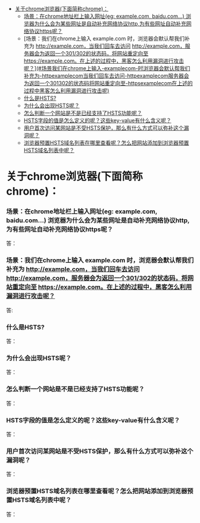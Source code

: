 
<!-- TOC -->

- [关于chrome浏览器(下面简称chrome)：](#关于chrome浏览器下面简称chrome)
    - [场景：在chrome地址栏上输入网址(eg: example.com, baidu.com...)   浏览器为什么会为某些网址是自动补充网络协议http,为有些网址自动补充网络协议https呢？](#场景在chrome地址栏上输入网址eg-examplecom-baiducom---浏览器为什么会为某些网址是自动补充网络协议http为有些网址自动补充网络协议https呢)
    - [场景：我们在chrome上输入 example.com 时，浏览器会默认帮我们补充为 http://example.com，当我们回车去访问 http://example.com，服务器会为返回一个301/302的状态码，将网站重定向至 https://example.com。在上述的过程中，黑客怎么利用漏洞进行攻击呢？](#场景我们在chrome上输入-examplecom-时浏览器会默认帮我们补充为-httpexamplecom当我们回车去访问-httpexamplecom服务器会为返回一个301302的状态码将网站重定向至-httpsexamplecom在上述的过程中黑客怎么利用漏洞进行攻击呢)
    - [什么是HSTS?](#什么是hsts)
    - [为什么会出现HSTS呢？](#为什么会出现hsts呢)
    - [怎么判断一个网站是不是已经支持了HSTS功能呢？](#怎么判断一个网站是不是已经支持了hsts功能呢)
    - [HSTS字段的值是怎么定义的呢？这些key-value有什么含义呢？](#hsts字段的值是怎么定义的呢这些key-value有什么含义呢)
    - [用户首次访问某网站是不受HSTS保护，那么有什么方式可以弥补这个漏洞呢？](#用户首次访问某网站是不受hsts保护那么有什么方式可以弥补这个漏洞呢)
    - [浏览器预置HSTS域名列表在哪里查看呢？怎么把网站添加到浏览器预置HSTS域名列表中呢？](#浏览器预置hsts域名列表在哪里查看呢怎么把网站添加到浏览器预置hsts域名列表中呢)

<!-- /TOC -->
# 关于chrome浏览器(下面简称chrome)：


### 场景：在chrome地址栏上输入网址(eg: example.com, baidu.com...)   浏览器为什么会为某些网址是自动补充网络协议http,为有些网址自动补充网络协议https呢？

答：


### 场景：我们在chrome上输入 example.com 时，浏览器会默认帮我们补充为 http://example.com，当我们回车去访问 http://example.com，服务器会为返回一个301/302的状态码，将网站重定向至 https://example.com。在上述的过程中，黑客怎么利用漏洞进行攻击呢？

答:


### 什么是HSTS?
   
答：
   

### 为什么会出现HSTS呢？

答：

### 怎么判断一个网站是不是已经支持了HSTS功能呢？

答：


### HSTS字段的值是怎么定义的呢？这些key-value有什么含义呢？
   
答：

### 用户首次访问某网站是不受HSTS保护，那么有什么方式可以弥补这个漏洞呢？

答：


### 浏览器预置HSTS域名列表在哪里查看呢？怎么把网站添加到浏览器预置HSTS域名列表中呢？

答：




















